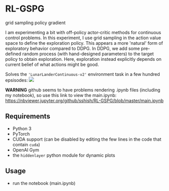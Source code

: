 # RL-GSPG
grid sampling policy gradient

I am experimenting a bit with off-policy actor-critic methods for continuous control problems.
In this experiment, I use grid sampling in the action value space to define the exploration policy.
This appears a more 'natural' form of exploratory behavior compared to DDPG.
In DDPG, we add some pre-defined random process (with hand-designed parameters) to the target policy to obtain exploration.
Here, exploration instead explicitly depends on current belief of what actions might be good.

Solves the `'LunarLanderContinuous-v2'` environment task in a few hundred epsisodes:
![](https://github.com/steevsteev/RL-GSPG/blob/master/assets/learning_curve.png)

**WARNING** github seems to have problems rendering .ipynb files (including my notebook), so use this link to view the main.ipynb: https://nbviewer.jupyter.org/github/sshish/RL-GSPG/blob/master/main.ipynb

## Requirements
* Python 3
* PyTorch
* CUDA support (can be disabled by editing the few lines in the code that contain `cuda`)
* OpenAI Gym
* the `hiddenlayer` python module for dynamic plots

## Usage
* run the notebook (main.ipynb)
